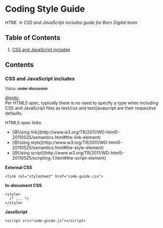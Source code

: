 # Coding Style Guide

*HTML => CSS and JavaScript includes guide for Born Digital team*

## Table of Contents

  1. [CSS and JavaScript includes](#css-and-javascript-includes)
  
## Contents

### CSS and JavaScript includes

<sup>Status: **under discussion** </sup>

[@mdo:](http://codeguide.co/#html-style-script) <br>
Per HTML5 spec, typically there is no need to specify a type when including CSS and JavaScript files as text/css and text/javascript are their respective defaults.

HTML5 spec links
<ul>
<li>[@Using link](http://www.w3.org/TR/2011/WD-html5-20110525/semantics.html#the-link-element)</li>
<li>[@Using style](http://www.w3.org/TR/2011/WD-html5-20110525/semantics.html#the-style-element)</li>
<li>[@Using script](http://www.w3.org/TR/2011/WD-html5-20110525/scripting-1.html#the-script-element)</li>
</ul>

<b> External CSS </b>

```
<link rel="stylesheet" href="code-guide.css">
```

<b> In-document CSS </b>

```
<style>
  /* ... */
</style>
```

<b> JavaScript </b>
```
<script src="code-guide.js"></script>
```
